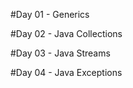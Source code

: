 #Day 01 - Generics

#Day 02 - Java Collections

#Day 03 - Java Streams

#Day 04 - Java Exceptions


